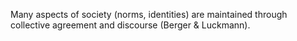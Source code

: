 Many aspects of society (norms, identities) are maintained through collective agreement and discourse (Berger & Luckmann).
